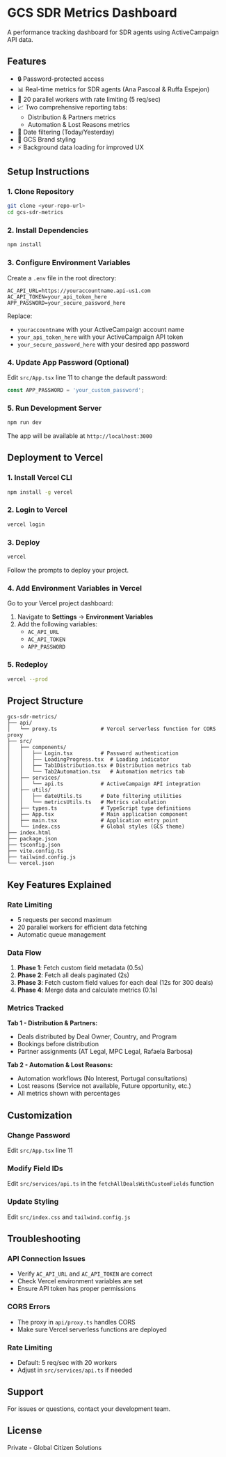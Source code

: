 # GCS SDR Metrics Dashboard

A performance tracking dashboard for SDR agents using ActiveCampaign API data.

## Features

- 🔒 Password-protected access
- 📊 Real-time metrics for SDR agents (Ana Pascoal & Ruffa Espejon)
- 🚀 20 parallel workers with rate limiting (5 req/sec)
- 📈 Two comprehensive reporting tabs:
  - Distribution & Partners metrics
  - Automation & Lost Reasons metrics
- 📅 Date filtering (Today/Yesterday)
- 🎨 GCS Brand styling
- ⚡ Background data loading for improved UX

## Setup Instructions

### 1. Clone Repository

```bash
git clone <your-repo-url>
cd gcs-sdr-metrics
```

### 2. Install Dependencies

```bash
npm install
```

### 3. Configure Environment Variables

Create a `.env` file in the root directory:

```env
AC_API_URL=https://youraccountname.api-us1.com
AC_API_TOKEN=your_api_token_here
APP_PASSWORD=your_secure_password_here
```

Replace:
- `youraccountname` with your ActiveCampaign account name
- `your_api_token_here` with your ActiveCampaign API token
- `your_secure_password_here` with your desired app password

### 4. Update App Password (Optional)

Edit `src/App.tsx` line 11 to change the default password:

```typescript
const APP_PASSWORD = 'your_custom_password';
```

### 5. Run Development Server

```bash
npm run dev
```

The app will be available at `http://localhost:3000`

## Deployment to Vercel

### 1. Install Vercel CLI

```bash
npm install -g vercel
```

### 2. Login to Vercel

```bash
vercel login
```

### 3. Deploy

```bash
vercel
```

Follow the prompts to deploy your project.

### 4. Add Environment Variables in Vercel

Go to your Vercel project dashboard:
1. Navigate to **Settings** → **Environment Variables**
2. Add the following variables:
   - `AC_API_URL`
   - `AC_API_TOKEN`
   - `APP_PASSWORD`

### 5. Redeploy

```bash
vercel --prod
```

## Project Structure

```
gcs-sdr-metrics/
├── api/
│   └── proxy.ts              # Vercel serverless function for CORS proxy
├── src/
│   ├── components/
│   │   ├── Login.tsx         # Password authentication
│   │   ├── LoadingProgress.tsx  # Loading indicator
│   │   ├── Tab1Distribution.tsx # Distribution metrics tab
│   │   └── Tab2Automation.tsx   # Automation metrics tab
│   ├── services/
│   │   └── api.ts            # ActiveCampaign API integration
│   ├── utils/
│   │   ├── dateUtils.ts      # Date filtering utilities
│   │   └── metricsUtils.ts   # Metrics calculation
│   ├── types.ts              # TypeScript type definitions
│   ├── App.tsx               # Main application component
│   ├── main.tsx              # Application entry point
│   └── index.css             # Global styles (GCS theme)
├── index.html
├── package.json
├── tsconfig.json
├── vite.config.ts
├── tailwind.config.js
└── vercel.json
```

## Key Features Explained

### Rate Limiting
- 5 requests per second maximum
- 20 parallel workers for efficient data fetching
- Automatic queue management

### Data Flow
1. **Phase 1**: Fetch custom field metadata (0.5s)
2. **Phase 2**: Fetch all deals paginated (2s)
3. **Phase 3**: Fetch custom field values for each deal (12s for 300 deals)
4. **Phase 4**: Merge data and calculate metrics (0.1s)

### Metrics Tracked

**Tab 1 - Distribution & Partners:**
- Deals distributed by Deal Owner, Country, and Program
- Bookings before distribution
- Partner assignments (AT Legal, MPC Legal, Rafaela Barbosa)

**Tab 2 - Automation & Lost Reasons:**
- Automation workflows (No Interest, Portugal consultations)
- Lost reasons (Service not available, Future opportunity, etc.)
- All metrics shown with percentages

## Customization

### Change Password
Edit `src/App.tsx` line 11

### Modify Field IDs
Edit `src/services/api.ts` in the `fetchAllDealsWithCustomFields` function

### Update Styling
Edit `src/index.css` and `tailwind.config.js`

## Troubleshooting

### API Connection Issues
- Verify `AC_API_URL` and `AC_API_TOKEN` are correct
- Check Vercel environment variables are set
- Ensure API token has proper permissions

### CORS Errors
- The proxy in `api/proxy.ts` handles CORS
- Make sure Vercel serverless functions are deployed

### Rate Limiting
- Default: 5 req/sec with 20 workers
- Adjust in `src/services/api.ts` if needed

## Support

For issues or questions, contact your development team.

## License

Private - Global Citizen Solutions